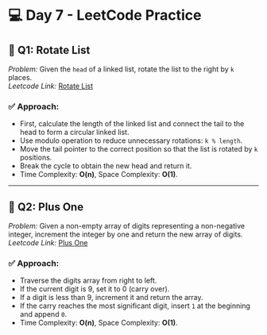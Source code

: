 # 💻 Day 7 - LeetCode Practice

## 🔹 Q1: Rotate List  
*Problem:* Given the `head` of a linked list, rotate the list to the right by `k` places.  
*Leetcode Link:* [Rotate List](https://leetcode.com/problems/rotate-list)

### ✅ Approach:
- First, calculate the length of the linked list and connect the tail to the head to form a circular linked list.
- Use modulo operation to reduce unnecessary rotations: `k % length`.
- Move the tail pointer to the correct position so that the list is rotated by `k` positions.
- Break the cycle to obtain the new head and return it.
- Time Complexity: **O(n)**, Space Complexity: **O(1)**.

---

## 🔹 Q2: Plus One  
*Problem:* Given a non-empty array of digits representing a non-negative integer, increment the integer by one and return the new array of digits.  
*Leetcode Link:* [Plus One](https://leetcode.com/problems/plus-one)

### ✅ Approach:
- Traverse the digits array from right to left.
- If the current digit is 9, set it to 0 (carry over).
- If a digit is less than 9, increment it and return the array.
- If the carry reaches the most significant digit, insert `1` at the beginning and append `0`.
- Time Complexity: **O(n)**, Space Complexity: **O(1)**.
